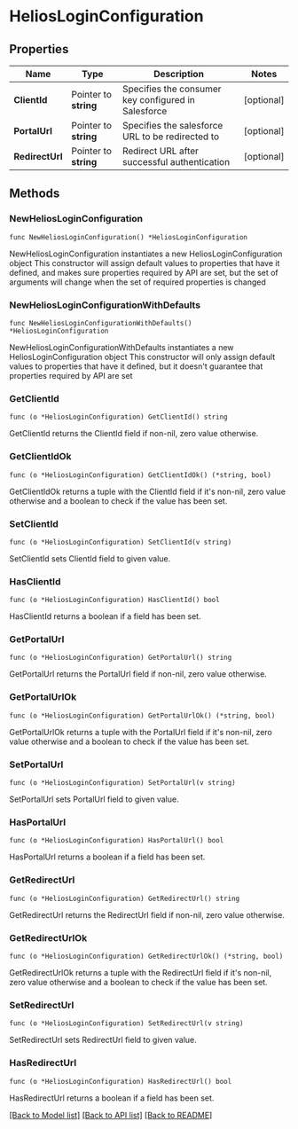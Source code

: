 # HeliosLoginConfiguration

## Properties

Name | Type | Description | Notes
------------ | ------------- | ------------- | -------------
**ClientId** | Pointer to **string** | Specifies the consumer key configured in Salesforce | [optional] 
**PortalUrl** | Pointer to **string** | Specifies the salesforce URL to be redirected to | [optional] 
**RedirectUrl** | Pointer to **string** | Redirect URL after successful authentication | [optional] 

## Methods

### NewHeliosLoginConfiguration

`func NewHeliosLoginConfiguration() *HeliosLoginConfiguration`

NewHeliosLoginConfiguration instantiates a new HeliosLoginConfiguration object
This constructor will assign default values to properties that have it defined,
and makes sure properties required by API are set, but the set of arguments
will change when the set of required properties is changed

### NewHeliosLoginConfigurationWithDefaults

`func NewHeliosLoginConfigurationWithDefaults() *HeliosLoginConfiguration`

NewHeliosLoginConfigurationWithDefaults instantiates a new HeliosLoginConfiguration object
This constructor will only assign default values to properties that have it defined,
but it doesn't guarantee that properties required by API are set

### GetClientId

`func (o *HeliosLoginConfiguration) GetClientId() string`

GetClientId returns the ClientId field if non-nil, zero value otherwise.

### GetClientIdOk

`func (o *HeliosLoginConfiguration) GetClientIdOk() (*string, bool)`

GetClientIdOk returns a tuple with the ClientId field if it's non-nil, zero value otherwise
and a boolean to check if the value has been set.

### SetClientId

`func (o *HeliosLoginConfiguration) SetClientId(v string)`

SetClientId sets ClientId field to given value.

### HasClientId

`func (o *HeliosLoginConfiguration) HasClientId() bool`

HasClientId returns a boolean if a field has been set.

### GetPortalUrl

`func (o *HeliosLoginConfiguration) GetPortalUrl() string`

GetPortalUrl returns the PortalUrl field if non-nil, zero value otherwise.

### GetPortalUrlOk

`func (o *HeliosLoginConfiguration) GetPortalUrlOk() (*string, bool)`

GetPortalUrlOk returns a tuple with the PortalUrl field if it's non-nil, zero value otherwise
and a boolean to check if the value has been set.

### SetPortalUrl

`func (o *HeliosLoginConfiguration) SetPortalUrl(v string)`

SetPortalUrl sets PortalUrl field to given value.

### HasPortalUrl

`func (o *HeliosLoginConfiguration) HasPortalUrl() bool`

HasPortalUrl returns a boolean if a field has been set.

### GetRedirectUrl

`func (o *HeliosLoginConfiguration) GetRedirectUrl() string`

GetRedirectUrl returns the RedirectUrl field if non-nil, zero value otherwise.

### GetRedirectUrlOk

`func (o *HeliosLoginConfiguration) GetRedirectUrlOk() (*string, bool)`

GetRedirectUrlOk returns a tuple with the RedirectUrl field if it's non-nil, zero value otherwise
and a boolean to check if the value has been set.

### SetRedirectUrl

`func (o *HeliosLoginConfiguration) SetRedirectUrl(v string)`

SetRedirectUrl sets RedirectUrl field to given value.

### HasRedirectUrl

`func (o *HeliosLoginConfiguration) HasRedirectUrl() bool`

HasRedirectUrl returns a boolean if a field has been set.


[[Back to Model list]](../README.md#documentation-for-models) [[Back to API list]](../README.md#documentation-for-api-endpoints) [[Back to README]](../README.md)


